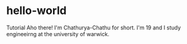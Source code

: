 # hello-world
Tutorial
Aho there! I'm Chathurya-Chathu for short. I'm 19 and I study engineeirng at the university of warwick. 
